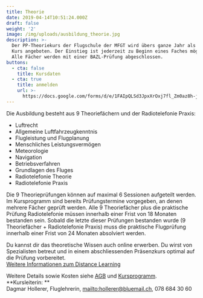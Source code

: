 ```yaml
---
title: Theorie
date: 2019-04-14T10:51:24.000Z
draft: false
weight: '2'
image: /img/uploads/ausbildung_theorie.jpg
description: >-
  Der PP-Theoriekurs der Flugschule der MFGT wird übers ganze Jahr als rollender
  Kurs angeboten. Der Einstieg ist jederzeit zu Beginn eines Faches möglich.
  Alle Fächer werden mit einer BAZL-Prüfung abgeschlossen.
buttons:
  - cta: false
    title: Kursdaten
  - cta: true
    title: anmelden
    url: >-
      https://docs.google.com/forms/d/e/1FAIpQLSd3JpxXrOxj7fl_Zm0az8h-jQsAsB1TOEE2-HsOPYoi29qRUw/viewform
---
```

Die Ausbildung besteht aus 9 Theoriefächern und der Radiotelefonie Praxis:

* Luftrecht
* Allgemeine Luftfahrzeugkenntnis
* Flugleistung und Flugplanung
* Menschliches Leistungsvermögen
* Meteorologie
* Navigation
* Betriebsverfahren
* Grundlagen des Fluges
* Radiotelefonie Theorie
* Radiotelefonie Praxis

Die 9 Theorieprüfungen können auf maximal 6 Sessionen aufgeteilt werden. Im Kursprogramm sind bereits Prüfungstermine vorgegeben, an denen mehrere Fächer geprüft werden. Alle 9 Theoriefächer plus die praktische Prüfung Radiotelefonie müssen innerhalb einer Frist von 18 Monaten bestanden sein. Sobald die letzte dieser Prüfungen bestanden wurde (9 Theoriefächer + Radiotelefonie Praxis) muss die praktische Flugprüfung innerhalb einer Frist von 24 Monaten absolviert werden.

Du kannst dir das theoretische Wissen auch online erwerben. Du wirst von Spezialisten betreut und in einem abschliessenden Präsenzkurs optimal auf die Prüfung vorbereitet. \
[Weitere Informationen zum Distance Learning](https://swisspsa.ch/index.php/fernunterricht-neu/einleitung-mobile-2)

Weitere Details sowie Kosten siehe [AGB](link) und [Kursprogramm](link).\
**Kursleiterin: **\
Dagmar Hollerer, Fluglehrerin, <mailto:hollerer@bluemail.ch>, 078 684 30 60
